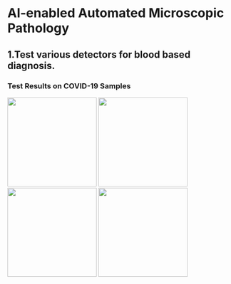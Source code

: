 # AI-enabled Automated Microscopic Pathology

## 1.Test various detectors for blood based diagnosis.

### Test Results on COVID-19 Samples

<img src="https://github.com/PerceptualScience/microPathology/blob/master/COVID-19/covid01.png" height="200"> <img src="https://github.com/PerceptualScience/microPathology/blob/master/COVID-19/covid02.png" height="200"> <img src="https://github.com/PerceptualScience/microPathology/blob/master/COVID-19/covid03.png" height="200"> <img src="https://github.com/PerceptualScience/microPathology/blob/master/COVID-19/covid04.png" height="200">

